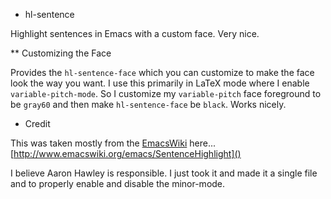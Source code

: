 * hl-sentence

Highlight sentences in Emacs with a custom face.  Very nice.


** Customizing the Face

Provides the `hl-sentence-face` which you can customize to make the
face look the way you want.  I use this primarily in LaTeX mode where
I enable `variable-pitch-mode`.  So I customize my `variable-pitch`
face foreground to be `gray60` and then make `hl-sentence-face` be
`black`.  Works nicely.

* Credit

This was taken mostly from the [EmacsWiki](http://www.emacswiki.org/) here...
[http://www.emacswiki.org/emacs/SentenceHighlight]()

I believe Aaron Hawley is responsible.  I just took it and made it a
single file and to properly enable and disable the minor-mode.
